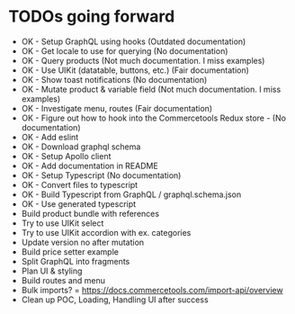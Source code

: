 # TODOs going forward

- OK - Setup GraphQL using hooks (Outdated documentation)
- OK - Get locale to use for querying (No documentation)
- OK - Query products (Not much documentation. I miss examples)
- OK - Use UIKit (datatable, buttons, etc.) (Fair documentation)
- OK - Show toast notifications (No documentation)
- OK - Mutate product & variable field (Not much documentation. I miss examples)
- OK - Investigate menu, routes (Fair documentation)
- OK - Figure out how to hook into the Commercetools Redux store - (No documentation)
- OK - Add eslint
- OK - Download graphql schema
- OK - Setup Apollo client
- OK - Add documentation in README
- OK - Setup Typescript (No documentation)
- OK - Convert files to typescript
- OK - Build Typescript from GraphQL / graphql.schema.json
- OK - Use generated typescript
- Build product bundle with references
- Try to use UIKit select
- Try to use UIKit accordion with ex. categories
- Update version no after mutation
- Build price setter example
- Split GraphQL into fragments
- Plan UI & styling
- Build routes and menu
- Bulk imports? = https://docs.commercetools.com/import-api/overview
- Clean up POC, Loading, Handling UI after success

